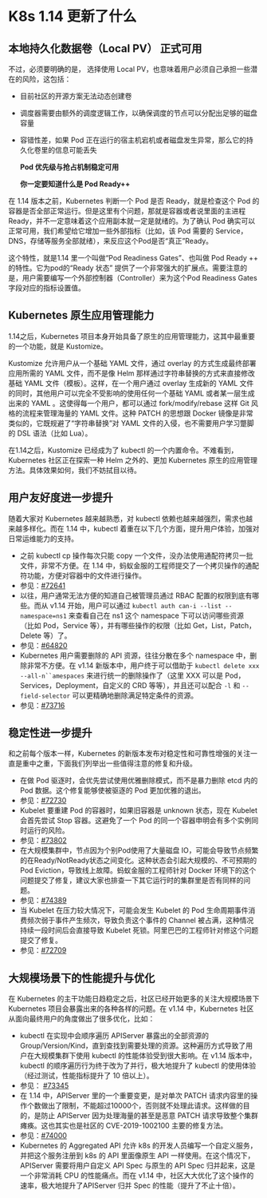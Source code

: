 # K8s 1.14 更新了什么

## 本地持久化数据卷（Local PV） 正式可用

不过，必须要明确的是， 选择使用 Local PV，也意味着用户必须自己承担一些潜在的风险，这包括：

* 目前社区的开源方案无法动态创建卷
* 调度器需要由额外的调度逻辑工作，以确保调度的节点可以分配出足够的磁盘容量
* 容错性差，如果 Pod 正在运行的宿主机宕机或者磁盘发生异常，那么它的持久化卷里的信息可能丢失

  **Pod 优先级与抢占机制稳定可用**

  **你一定要知道什么是 Pod Ready++**

在 1.14 版本之前，Kubernetes 判断一个 Pod 是否 Ready，就是检查这个 Pod 的容器是否全部正常运行。但是这里有个问题，那就是容器或者说里面的主进程 Ready，并不一定意味着这个应用副本就一定是就绪的。为了确认 Pod 确实可以正常可用，我们希望给它增加一些外部指标（比如，该 Pod 需要的 Service，DNS，存储等服务全部就绪），来反应这个Pod是否“真正”Ready。

这个特性，就是1.14 里一个叫做“Pod Readiness Gates”、也叫做 Pod Ready ++ 的特性。它为pod的“Ready 状态” 提供了一个非常强大的扩展点。需要注意的是，用户需要编写一个外部控制器（Controller）来为这个Pod Readiness Gates 字段对应的指标设置值。

## Kubernetes 原生应用管理能力

1.14之后，Kubernetes 项目本身开始具备了原生的应用管理能力，这其中最重要的一个功能，就是 Kustomize。

Kustomize 允许用户从一个基础 YAML 文件，通过 overlay 的方式生成最终部署应用所需的 YAML 文件，而不是像 Helm 那样通过字符串替换的方式来直接修改基础 YAML 文件（模板）。这样，在一个用户通过 overlay 生成新的 YAML 文件的同时，其他用户可以完全不受影响的使用任何一个基础 YAML 或者某一层生成出来的 YAML 。这使得每一个用户，都可以通过 fork/modify/rebase 这样 Git 风格的流程来管理海量的 YAML 文件。这种 PATCH 的思想跟 Docker 镜像是非常类似的，它既规避了“字符串替换”对 YAML 文件的入侵，也不需要用户学习蹩脚的 DSL 语法（比如 Lua）。

在1.14之后，Kustomize 已经成为了 kubectl 的一个内置命令。不难看到，Kubernetes 社区正在探索一种 Helm 之外的、更加 Kubernetes 原生的应用管理方法。具体效果如何，我们不妨拭目以待。

## 用户友好度进一步提升

随着大家对 Kubernetes 越来越熟悉，对 kubectl 依赖也越来越强烈，需求也越来越多样化。而在 1.14 中，kubectl 着重在以下几个方面，提升用户体验，加强对日常运维能力的支持。

* 之前 kubectl cp 操作每次只能 copy 一个文件，没办法使用通配符拷贝一批文件，非常不方便。在 1.14 中，蚂蚁金服的工程师提交了一个拷贝操作的通配符功能，方便对容器中的文件进行操作。
* 参见：[\#72641](https://link.juejin.im?target=https%3A%2F%2Fgithub.com%2Fkubernetes%2Fkubernetes%2Fpull%2F72641)
* 以往，用户通常无法方便的知道自己被管理员通过 RBAC 配置的权限到底有哪些。而从 v1.14 开始，用户可以通过 `kubectl auth can-i --list --namespace=ns1` 来查看自己在 ns1 这个 namespace 下可以访问哪些资源 （比如 Pod，Service 等），并有哪些操作的权限（比如 Get，List，Patch，Delete 等）了。
* 参见：[\#64820](https://link.juejin.im?target=https%3A%2F%2Fgithub.com%2Fkubernetes%2Fkubernetes%2Fpull%2F64820)
* Kubernetes 用户需要删除的 API 资源，往往分散在多个 namespace 中，删除非常不方便。在 v1.14 新版本中，用户终于可以借助于 ```kubectl delete xxx --all-n``amespaces``` 来进行统一的删除操作了（这里 XXX 可以是 Pod，Services，Deployment，自定义的 CRD 等等），并且还可以配合 `-l` 和 `--field-selector` 可以更精确地删除满足特定条件的资源。
* 参见：[\#73716](https://link.juejin.im?target=https%3A%2F%2Fgithub.com%2Fkubernetes%2Fkubernetes%2Fpull%2F73716)

## 稳定性进一步提升

和之前每个版本一样，Kubernetes 的新版本发布对稳定性和可靠性增强的关注一直是重中之重，下面我们列举出一些值得注意的修复和升级。

* 在做 Pod 驱逐时，会优先尝试使用优雅删除模式，而不是暴力删除 etcd 内的 Pod 数据。这个修复能够使被驱逐的 Pod 更加优雅的退出。
* 参见：[\#72730](https://link.juejin.im?target=https%3A%2F%2Fgithub.com%2Fkubernetes%2Fkubernetes%2Fpull%2F72730)
* Kubelet 要重建 Pod 的容器时，如果旧容器是 unknown 状态，现在 Kubelet 会首先尝试 Stop 容器。这避免了一个 Pod 的同一个容器申明会有多个实例同时运行的风险。
* 参见：[\#73802](https://link.juejin.im?target=https%3A%2F%2Fgithub.com%2Fkubernetes%2Fkubernetes%2Fpull%2F73802)
* 在大规模集群中，节点因为个别Pod使用了大量磁盘 IO，可能会导致节点频繁的在Ready/NotReady状态之间变化。这种状态会引起大规模的、不可预期的 Pod Eviction，导致线上故障。蚂蚁金服的工程师针对 Docker 环境下的这个问题提交了修复，建议大家也排查一下其它运行时的集群里是否有同样的问题。
* 参见：[\#74389](https://link.juejin.im?target=https%3A%2F%2Fgithub.com%2Fkubernetes%2Fkubernetes%2Fpull%2F74389)
* 当 Kubelet 在压力较大情况下，可能会发生 Kubelet 的 Pod 生命周期事件消费频次弱于事件产生频次，导致负责这个事件的 Channel 被占满，这种情况持续一段时间后会直接导致 Kubelet 死锁。阿里巴巴的工程师针对修这个问题提交了修复。
* 参见：[\#72709](https://link.juejin.im?target=https%3A%2F%2Fgithub.com%2Fkubernetes%2Fkubernetes%2Fpull%2F72709)

## 大规模场景下的性能提升与优化

在 Kubernetes 的主干功能日趋稳定之后，社区已经开始更多的关注大规模场景下 Kubernetes 项目会暴露出来的各种各样的问题。在 v1.14 中，Kubernetes 社区从面向最终用户的角度做出了很多优化，比如：

* kubectl 在实现中会顺序遍历 APIServer 暴露出的全部资源的 Group/Version/Kind，直到查找到需要处理的资源。这种遍历方式导致了用户在大规模集群下使用 kubectl 的性能体验受到很大影响。在 v1.14 版本中，kubectl 的顺序遍历行为终于改为了并行，极大地提升了 kubectl 的使用体验（经过测试，性能指标提升了 10 倍以上）。
* 参见： [\#73345](https://link.juejin.im?target=https%3A%2F%2Fgithub.com%2Fkubernetes%2Fkubernetes%2Fpull%2F73345)
* 在 1.14 中，APIServer 里的一个重要变更，是对单次 PATCH 请求内容里的操作个数做出了限制，不能超过10000个，否则就不处理此请求。这样做的目的，是防止 APIServer 因为处理海量的甚至是恶意 PATCH 请求导致整个集群瘫痪。这也其实也是社区的 CVE-2019-1002100 主要的修复方法。
* 参见：[\#74000](https://link.juejin.im?target=https%3A%2F%2Fgithub.com%2Fkubernetes%2Fkubernetes%2Fpull%2F74000)
* Kubernetes 的 Aggregated API 允许 k8s 的开发人员编写一个自定义服务，并把这个服务注册到 k8s 的 API 里面像原生 API 一样使用。在这个情况下，APIServer 需要将用户自定义 API Spec 与原生的 API Spec 归并起来，这是一个非常消耗 CPU 的性能痛点。而在 v1.14 中，社区大大优化了这个操作的速率，极大地提升了APIServer 归并 Spec 的性能（提升了不止十倍）。

